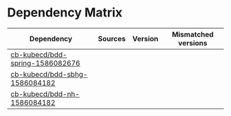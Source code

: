 # Dependency Matrix

Dependency | Sources | Version | Mismatched versions
---------- | ------- | ------- | -------------------
[cb-kubecd/bdd-spring-1586082676](https://github.com/cb-kubecd/bdd-spring-1586082676.git) |  | []() | 
[cb-kubecd/bdd-sbhg-1586084182](https://github.com/cb-kubecd/bdd-sbhg-1586084182.git) |  | []() | 
[cb-kubecd/bdd-nh-1586084182](https://github.com/cb-kubecd/bdd-nh-1586084182.git) |  | []() | 
